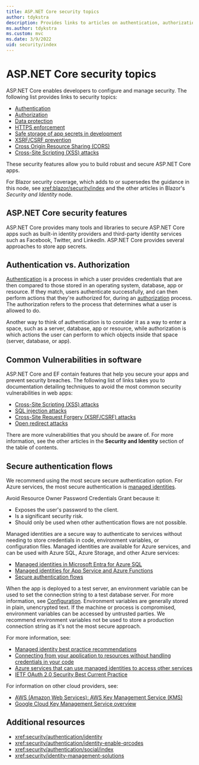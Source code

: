 ```yaml
---
title: ASP.NET Core security topics
author: tdykstra
description: Provides links to articles on authentication, authorization, and security in ASP.NET Core.
ms.author: tdykstra
ms.custom: mvc
ms.date: 3/9/2022
uid: security/index
---
```

# ASP.NET Core security topics

ASP.NET Core enables developers to configure and manage security. The following list provides links to security topics:

* [Authentication](xref:security/authentication/index)
* [Authorization](xref:security/authorization/introduction)
* [Data protection](xref:security/data-protection/introduction)
* [HTTPS enforcement](xref:security/enforcing-ssl)
* [Safe storage of app secrets in development](xref:security/app-secrets)
* [XSRF/CSRF prevention](xref:security/anti-request-forgery)
* [Cross Origin Resource Sharing (CORS)](xref:security/cors)
* [Cross-Site Scripting (XSS) attacks](xref:security/cross-site-scripting)

These security features allow you to build robust and secure ASP.NET Core apps.

For Blazor security coverage, which adds to or supersedes the guidance in this node, see <xref:blazor/security/index> and the other articles in Blazor's *Security and Identity* node.

## ASP.NET Core security features

ASP.NET Core provides many tools and libraries to secure ASP.NET Core apps such as built-in identity providers and third-party identity services such as Facebook, Twitter, and LinkedIn. ASP.NET Core provides several approaches to store app secrets.

## Authentication vs. Authorization

[Authentication](xref:security/authentication/index) is a process in which a user provides credentials that are then compared to those stored in an operating system, database, app or resource. If they match, users authenticate successfully, and can then perform actions that they're authorized for, during an [authorization](xref:security/authorization/introduction) process. The authorization refers to the process that determines what a user is allowed to do.

Another way to think of authentication is to consider it as a way to enter a space, such as a server, database, app or resource, while authorization is which actions the user can perform to which objects inside that space (server, database, or app).

## Common Vulnerabilities in software

ASP.NET Core and EF contain features that help you secure your apps and prevent security breaches. The following list of links takes you to documentation detailing techniques to avoid the most common security vulnerabilities in web apps:

* [Cross-Site Scripting (XSS) attacks](xref:security/cross-site-scripting)
* [SQL injection attacks](/ef/core/querying/raw-sql)
* [Cross-Site Request Forgery (XSRF/CSRF) attacks](xref:security/anti-request-forgery)
* [Open redirect attacks](xref:security/preventing-open-redirects)

There are more vulnerabilities that you should be aware of. For more information, see the other articles in the **Security and Identity** section of the table of contents.

## Secure authentication flows

We recommend using the most secure secure authentication option. For Azure services, the most secure authentication is [managed identities](/entra/identity/managed-identities-azure-resources/overview).

Avoid Resource Owner Password Credentials Grant because it:

* Exposes the user's password to the client.
* Is a significant security risk.
* Should only be used when other authentication flows are not possible.

Managed identities are a secure way to authenticate to services without needing to store credentials in code, environment variables, or configuration files. Managed identities are available for Azure services, and can be used with Azure SQL, Azure Storage, and other Azure services:

* [Managed identities in Microsoft Entra for Azure SQL](/azure/azure-sql/database/authentication-azure-ad-user-assigned-managed-identity)
* [Managed identities for App Service and Azure Functions](/azure/app-service/overview-managed-identity)
* [Secure authentication flows](/entra/identity-platform/authentication-flows-app-scenarios#web-app-that-signs-in-a-user)

When the app is deployed to a test server, an environment variable can be used to set the connection string to a test database server. For more information, see [Configuration](xref:fundamentals/configuration/index). Environment variables are generally stored in plain, unencrypted text. If the machine or process is compromised, environment variables can be accessed by untrusted parties. We recommend environment variables not be used to store a production connection string as it's not the most secure approach.

For more information, see:

* [Managed identity best practice recommendations](/entra/identity/managed-identities-azure-resources/managed-identity-best-practice-recommendations)
* [Connecting from your application to resources without handling credentials in your code](/entra/identity/managed-identities-azure-resources/overview-for-developers?tabs=portal%2Cdotnet)
* [Azure services that can use managed identities to access other services](/entra/identity/managed-identities-azure-resources/managed-identities-status)
* [IETF OAuth 2.0 Security Best Current Practice](https://datatracker.ietf.org/doc/html/draft-ietf-oauth-security-topics#section-2.4)

For information on other cloud providers, see:

* [AWS (Amazon Web Services): AWS Key Management Service (KMS)](https://aws.amazon.com/kms/)
* [Google Cloud Key Management Service overview](https://cloud.google.com/kms/docs/key-management-service)

## Additional resources

* <xref:security/authentication/identity>
* <xref:security/authentication/identity-enable-qrcodes>
* <xref:security/authentication/social/index> 
* <xref:security/identity-management-solutions>
